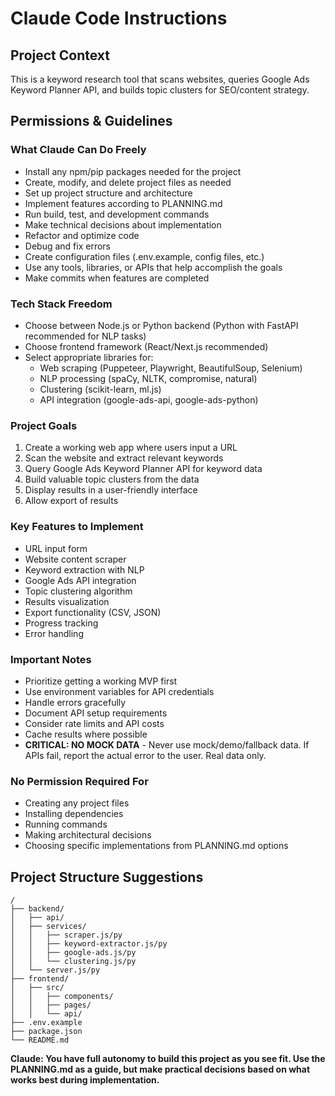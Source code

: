 # Claude Code Instructions

## Project Context
This is a keyword research tool that scans websites, queries Google Ads Keyword Planner API, and builds topic clusters for SEO/content strategy.

## Permissions & Guidelines

### What Claude Can Do Freely
- Install any npm/pip packages needed for the project
- Create, modify, and delete project files as needed
- Set up project structure and architecture
- Implement features according to PLANNING.md
- Run build, test, and development commands
- Make technical decisions about implementation
- Refactor and optimize code
- Debug and fix errors
- Create configuration files (.env.example, config files, etc.)
- Use any tools, libraries, or APIs that help accomplish the goals
- Make commits when features are completed

### Tech Stack Freedom
- Choose between Node.js or Python backend (Python with FastAPI recommended for NLP tasks)
- Choose frontend framework (React/Next.js recommended)
- Select appropriate libraries for:
  - Web scraping (Puppeteer, Playwright, BeautifulSoup, Selenium)
  - NLP processing (spaCy, NLTK, compromise, natural)
  - Clustering (scikit-learn, ml.js)
  - API integration (google-ads-api, google-ads-python)

### Project Goals
1. Create a working web app where users input a URL
2. Scan the website and extract relevant keywords
3. Query Google Ads Keyword Planner API for keyword data
4. Build valuable topic clusters from the data
5. Display results in a user-friendly interface
6. Allow export of results

### Key Features to Implement
- URL input form
- Website content scraper
- Keyword extraction with NLP
- Google Ads API integration
- Topic clustering algorithm
- Results visualization
- Export functionality (CSV, JSON)
- Progress tracking
- Error handling

### Important Notes
- Prioritize getting a working MVP first
- Use environment variables for API credentials
- Handle errors gracefully
- Document API setup requirements
- Consider rate limits and API costs
- Cache results where possible
- **CRITICAL: NO MOCK DATA** - Never use mock/demo/fallback data. If APIs fail, report the actual error to the user. Real data only.

### No Permission Required For
- Creating any project files
- Installing dependencies
- Running commands
- Making architectural decisions
- Choosing specific implementations from PLANNING.md options

## Project Structure Suggestions
```
/
├── backend/
│   ├── api/
│   ├── services/
│   │   ├── scraper.js/py
│   │   ├── keyword-extractor.js/py
│   │   ├── google-ads.js/py
│   │   └── clustering.js/py
│   └── server.js/py
├── frontend/
│   ├── src/
│   │   ├── components/
│   │   ├── pages/
│   │   └── api/
├── .env.example
├── package.json
└── README.md
```

**Claude: You have full autonomy to build this project as you see fit. Use the PLANNING.md as a guide, but make practical decisions based on what works best during implementation.**
